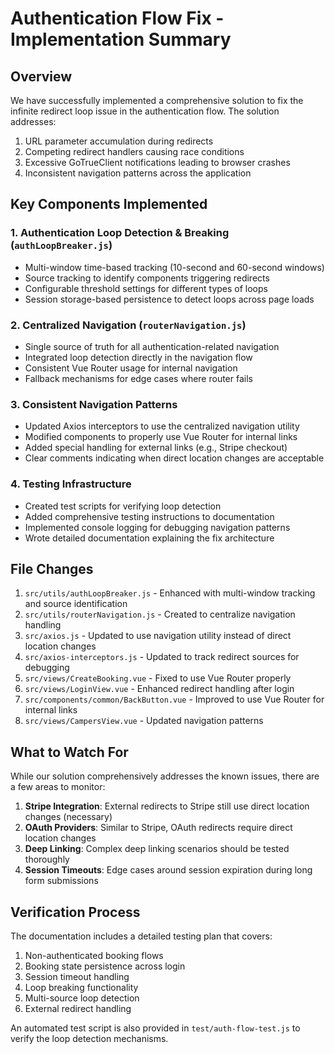# Authentication Flow Fix - Implementation Summary

## Overview

We have successfully implemented a comprehensive solution to fix the infinite redirect loop issue in the authentication flow. The solution addresses:

1. URL parameter accumulation during redirects
2. Competing redirect handlers causing race conditions
3. Excessive GoTrueClient notifications leading to browser crashes
4. Inconsistent navigation patterns across the application

## Key Components Implemented

### 1. Authentication Loop Detection & Breaking (`authLoopBreaker.js`)

- Multi-window time-based tracking (10-second and 60-second windows)
- Source tracking to identify components triggering redirects
- Configurable threshold settings for different types of loops
- Session storage-based persistence to detect loops across page loads

### 2. Centralized Navigation (`routerNavigation.js`)

- Single source of truth for all authentication-related navigation
- Integrated loop detection directly in the navigation flow
- Consistent Vue Router usage for internal navigation
- Fallback mechanisms for edge cases where router fails

### 3. Consistent Navigation Patterns

- Updated Axios interceptors to use the centralized navigation utility
- Modified components to properly use Vue Router for internal links
- Added special handling for external links (e.g., Stripe checkout)
- Clear comments indicating when direct location changes are acceptable

### 4. Testing Infrastructure

- Created test scripts for verifying loop detection
- Added comprehensive testing instructions to documentation
- Implemented console logging for debugging navigation patterns
- Wrote detailed documentation explaining the fix architecture

## File Changes

1. `src/utils/authLoopBreaker.js` - Enhanced with multi-window tracking and source identification
2. `src/utils/routerNavigation.js` - Created to centralize navigation handling
3. `src/axios.js` - Updated to use navigation utility instead of direct location changes
4. `src/axios-interceptors.js` - Updated to track redirect sources for debugging
5. `src/views/CreateBooking.vue` - Fixed to use Vue Router properly
6. `src/views/LoginView.vue` - Enhanced redirect handling after login
7. `src/components/common/BackButton.vue` - Improved to use Vue Router for internal links
8. `src/views/CampersView.vue` - Updated navigation patterns 

## What to Watch For

While our solution comprehensively addresses the known issues, there are a few areas to monitor:

1. **Stripe Integration**: External redirects to Stripe still use direct location changes (necessary)
2. **OAuth Providers**: Similar to Stripe, OAuth redirects require direct location changes
3. **Deep Linking**: Complex deep linking scenarios should be tested thoroughly
4. **Session Timeouts**: Edge cases around session expiration during long form submissions

## Verification Process

The documentation includes a detailed testing plan that covers:

1. Non-authenticated booking flows
2. Booking state persistence across login
3. Session timeout handling
4. Loop breaking functionality
5. Multi-source loop detection
6. External redirect handling

An automated test script is also provided in `test/auth-flow-test.js` to verify the loop detection mechanisms.
